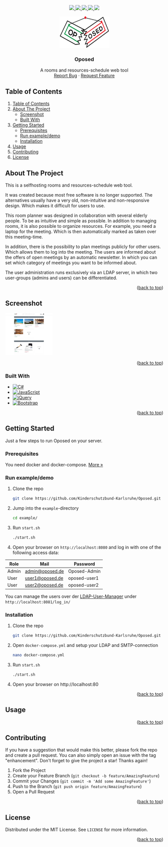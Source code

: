 <a name="readme-top"></a>

<div align="center">
  <a href="https://github.com/Kinderschutzbund-Karlsruhe/Oposed/graphs/contributors">
    <img src="https://img.shields.io/github/contributors/Kinderschutzbund-Karlsruhe/Oposed.svg?style=for-the-badge">
  </a>
  <a href="https://github.com/Kinderschutzbund-Karlsruhe/Oposed/network/members">
    <img src="https://img.shields.io/github/forks/Kinderschutzbund-Karlsruhe/Oposed.svg?style=for-the-badge">
  </a>
  <a href="https://github.com/Kinderschutzbund-Karlsruhe/Oposed/stargazers">
    <img src="https://img.shields.io/github/stars/Kinderschutzbund-Karlsruhe/Oposed.svg?style=for-the-badge">
  </a>
  <a href="https://github.com/Kinderschutzbund-Karlsruhe/Oposed/issues">
    <img src="https://img.shields.io/github/issues/Kinderschutzbund-Karlsruhe/Oposed.svg?style=for-the-badge">
  </a>
  <a href="https://github.com/Kinderschutzbund-Karlsruhe/Oposed/blob/main/LICENSE">
    <img src="https://img.shields.io/github/license/Kinderschutzbund-Karlsruhe/Oposed.svg?style=for-the-badge">
  </a>
  
  <!-- PROJECT LOGO -->
  <br />
  <br />
  <a href="https://github.com/Kinderschutzbund-Karlsruhe/Oposed">
    <img src="src/Oposed/wwwroot/img/Oposed-Logo.png" alt="Logo" width="159" height="100">
  </a>

  <h3 align="center">Oposed</h3>

  <p align="center">
    A rooms and resources-schedule web tool 
    <br />
    <a href="https://github.com/Kinderschutzbund-Karlsruhe/Oposed/issues">Report Bug</a>
    ·
    <a href="https://github.com/Kinderschutzbund-Karlsruhe/Oposed/issues">Request Feature</a>
  </p>
</div>


## Table of Contents
<!-- TABLE OF CONTENTS -->
<ol>
  <li><a href="#table-of-contents">Table of Contents</a></li>
  <li>
    <a href="#about-the-project">About The Project</a>
    <ul>
      <li><a href="#screenshot">Screenshot</a></li>
      <li><a href="#built-with">Built With</a></li>
    </ul>
  </li>
  <li>
    <a href="#getting-started">Getting Started</a>
    <ul>
      <li><a href="#prerequisites">Prerequisites</a></li>
      <li><a href="#run-exampledemo">Run example/demo</a></li>
      <li><a href="#installation">Installation</a></li>
    </ul>
  </li>
  <li><a href="#usage">Usage</a></li>
  <li><a href="#contributing">Contributing</a></li>
  <li><a href="#license">License</a></li>
</ol>



<!-- ABOUT THE PROJECT -->
## About The Project

This is a selfhosting rooms and resources-schedule web tool.

It was created because most free software is no longer supported.
The alternatives usually have a very old, non-intuitive and non-responsive design.
Which makes it difficult for users to use.

This room planner was designed in collaboration with several elderly people. To be as intuitive and simple as possible.
In addition to managing rooms, it is also possible to organize resources.
For example, you need a laptop for the meeting. Which is then automatically marked as taken over this meeting-time.

In addition, there is the possibility to plan meetings publicly for other users. Which allows them to log into the meeting.
The users are informed about the offers of open meetings by an automatic newsletter. In which you can set which category of meetings you want to be informed about.

The user administration runs exclusively via an LDAP server, in which two user-groups (admins and users) can be differentiated.

<p align="right">(<a href="#readme-top">back to top</a>)</p>

## Screenshot 

<img src="images/Overview.png" width="30%"></img>

<p align="right">(<a href="#readme-top">back to top</a>)</p>

### Built With

* [![C#][CSharp]][csharp-url]
* [![JavaScript][JS]][js-url]
* [![jQuery][jquery]][jquery-url]
* [![Bootstrap][Bootstrap]][bootstrap-url]


<p align="right">(<a href="#readme-top">back to top</a>)</p>



<!-- GETTING STARTED -->
## Getting Started

Just a few steps to run Oposed on your server.


### Prerequisites

You need docker and docker-compose.
<a href="https://docs.docker.com/compose/install/">More »</a>

### Run example/demo

1. Clone the repo
   ```sh
   git clone https://github.com/Kinderschutzbund-Karlsruhe/Oposed.git
   ```
2. Jump into the `example`-directory
   ```sh
   cd example/
   ```
3. Run `start.sh`
   ```sh
   ./start.sh
   ```
4. Open your browser on `http://localhost:8080` and log in with one of the following access data:

| Role  | Mail            | Password     |
| ----- | --------------- | ------------ |
| Admin | admin@oposed.de | Oposed-Admin |
| User  | user1@oposed.de | oposed-user1 |
| User  | user2@oposed.de | oposed-user2 |

You can manage the users over der <a href="https://github.com/wheelybird/ldap-user-manager">LDAP-User-Manager</a> under `http://localhost:8081/log_in/`


### Installation

1. Clone the repo
   ```sh
   git clone https://github.com/Kinderschutzbund-Karlsruhe/Oposed.git
   ```
2. Open `docker-compose.yml` and setup your LDAP and SMTP-connection
   ```sh
   nano docker-compose.yml
   ```
3. Run `start.sh`
   ```sh
   ./start.sh
   ```
4. Open your browser on http://localhost:80


<p align="right">(<a href="#readme-top">back to top</a>)</p>



<!-- USAGE EXAMPLES -->
## Usage



<p align="right">(<a href="#readme-top">back to top</a>)</p>


<!-- CONTRIBUTING -->
## Contributing

If you have a suggestion that would make this better, please fork the repo and create a pull request. You can also simply open an issue with the tag "enhancement".
Don't forget to give the project a star! Thanks again!

1. Fork the Project
2. Create your Feature Branch (`git checkout -b feature/AmazingFeature`)
3. Commit your Changes (`git commit -m 'Add some AmazingFeature'`)
4. Push to the Branch (`git push origin feature/AmazingFeature`)
5. Open a Pull Request

<p align="right">(<a href="#readme-top">back to top</a>)</p>



<!-- LICENSE -->
## License

Distributed under the MIT License. See `LICENSE` for more information.

<p align="right">(<a href="#readme-top">back to top</a>)</p>



<!-- MARKDOWN LINKS & IMAGES -->
<!-- https://www.markdownguide.org/basic-syntax/#reference-style-links -->
[CSharp]: https://img.shields.io/badge/c%23-%23239120.svg?style=for-the-badge&logo=c-sharp&logoColor=white
[csharp-url]: https://learn.microsoft.com/de-de/dotnet/csharp/
[JS]: https://img.shields.io/badge/javascript-%23323330.svg?style=for-the-badge&logo=javascript&logoColor=%23F7DF1E
[js-url]: https://wiki.selfhtml.org/wiki/JavaScript
[jquery]: https://img.shields.io/badge/jquery-%230769AD.svg?style=for-the-badge&logo=jquery&logoColor=white
[jquery-url]: https://jquery.com/
[Bootstrap]: https://img.shields.io/badge/bootstrap-%23563D7C.svg?style=for-the-badge&logo=bootstrap&logoColor=white
[bootstrap-url]: https://getbootstrap.com/

